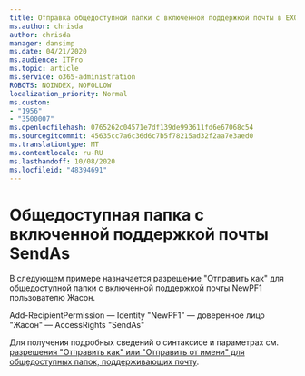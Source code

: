 ```yaml
---
title: Отправка общедоступной папки с включенной поддержкой почты в EXO
ms.author: chrisda
author: chrisda
manager: dansimp
ms.date: 04/21/2020
ms.audience: ITPro
ms.topic: article
ms.service: o365-administration
ROBOTS: NOINDEX, NOFOLLOW
localization_priority: Normal
ms.custom:
- "1956"
- "3500007"
ms.openlocfilehash: 0765262c04571e7df139de993611fd6e67068c54
ms.sourcegitcommit: 45635cc7a6c36d6c7b5f78215ad32f2aa7e3aed0
ms.translationtype: MT
ms.contentlocale: ru-RU
ms.lasthandoff: 10/08/2020
ms.locfileid: "48394691"
---
```

# <a name="sendas-mail-enabled-public-folder"></a>Общедоступная папка с включенной поддержкой почты SendAs

В следующем примере назначается разрешение "Отправить как" для общедоступной папки с включенной поддержкой почты NewPF1 пользователю Жасон.

Add-RecipientPermission — Identity "NewPF1" — доверенное лицо "Жасон" — AccessRights "SendAs"

Для получения подробных сведений о синтаксисе и параметрах см. [разрешения "Отправить как" или "Отправить от имени" для общедоступных папок, поддерживающих почту](https://docs.microsoft.com/exchange/collaboration-exo/public-folders/assign-permissions-mail-enabled-pfs).
